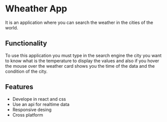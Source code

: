 
# Wheather App

It is an application where you can search the weather in the cities of the world. 





## Functionality

To use this application you must type in the search engine the city you want to know what is the temperature to display the values and also if you hover the mouse over the weather card shows you the time of the data and the condition of the city.




## Features

- Develope in react and css
- Use an api for realtime data
- Responsive desing 
- Cross platform
